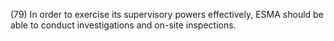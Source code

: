 (79) In order to exercise its supervisory powers effectively, ESMA should be able to conduct investigations and on-site inspections.